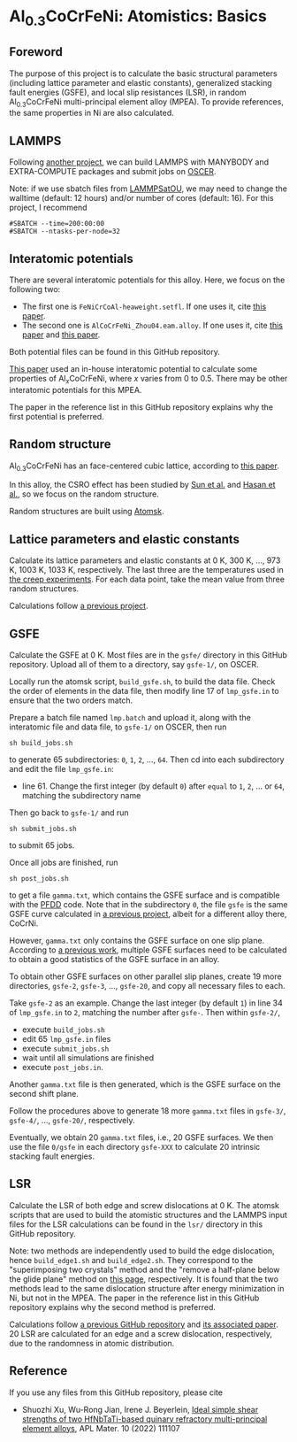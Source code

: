 # Al<sub>0.3</sub>CoCrFeNi: Atomistics: Basics

## Foreword

The purpose of this project is to calculate the basic structural parameters (including lattice parameter and elastic constants), generalized stacking fault energies (GSFE), and local slip resistances (LSR), in random Al<sub>0.3</sub>CoCrFeNi multi-principal element alloy (MPEA). To provide references, the same properties in Ni are also calculated.

## LAMMPS

Following [another project](https://github.com/shuozhixu/Modelling_2024), we can build LAMMPS with MANYBODY and EXTRA-COMPUTE packages and submit jobs on [OSCER](http://www.ou.edu/oscer.html).

Note: if we use sbatch files from [LAMMPSatOU](https://github.com/ANSHURAJ11/LAMMPSatOU), we may need to change the walltime (default: 12 hours) and/or number of cores (default: 16). For this project, I recommend

	#SBATCH --time=200:00:00
	#SBATCH --ntasks-per-node=32

## Interatomic potentials

There are several interatomic potentials for this alloy. Here, we focus on the following two:

- The first one is `FeNiCrCoAl-heaweight.setfl`. If one uses it, cite [this paper](https://doi.org/10.1557/jmr.2020.294).
- The second one is `AlCoCrFeNi_Zhou04.eam.alloy`. If one uses it, cite [this paper](http://dx.doi.org/10.1016/S1359-6454(01)00287-7) and [this paper](http://dx.doi.org/10.1103/PhysRevB.77.214108).

Both potential files can be found in this GitHub repository.

[This paper](https://doi.org/10.1016/j.msea.2021.141253) used an in-house interatomic potential to calculate some properties of Al<sub>_x_</sub>CoCrFeNi, where _x_ varies from 0 to 0.5. There may be other interatomic potentials for this MPEA.

The paper in the reference list in this GitHub repository explains why the first potential is preferred.

## Random structure

Al<sub>0.3</sub>CoCrFeNi has an face-centered cubic lattice, according to [this paper](https://doi.org/10.1016/j.actamat.2022.118600). 

In this alloy, the CSRO effect has been studied by [Sun et al.](https://doi.org/10.1016/j.matdes.2022.111214) and [Hasan et al.](https://doi.org/10.1016/j.commatsci.2024.112980), so we focus on the random structure.

Random structures are built using [Atomsk](https://atomsk.univ-lille.fr).

## Lattice parameters and elastic constants

Calculate its lattice parameters and elastic constants at 0 K, 300 K, ..., 973 K, 1003 K, 1033 K, respectively. The last three are the temperatures used in [the creep experiments](https://doi.org/10.1016/j.actamat.2022.118600). For each data point, take the mean value from three random structures.

Calculations follow [a previous project](https://github.com/shuozhixu/Modelling_2024).

## GSFE

Calculate the GSFE at 0 K. Most files are in the `gsfe/` directory in this GitHub repository. Upload all of them to a directory, say `gsfe-1/`, on OSCER.

Locally run the atomsk script, `build_gsfe.sh`, to build the data file. Check the order of elements in the data file, then modify line 17 of `lmp_gsfe.in` to ensure that the two orders match.

Prepare a batch file named `lmp.batch` and upload it, along with the interatomic file and data file, to `gsfe-1/` on OSCER, then run

	sh build_jobs.sh
	
to generate 65 subdirectories: `0`, `1`, `2`, ..., `64`. Then cd into each subdirectory and edit the file `lmp_gsfe.in`:

- line 61. Change the first integer (by default `0`) after `equal` to `1`, `2`, ... or `64`, matching the subdirectory name

Then go back to `gsfe-1/` and run

	sh submit_jobs.sh
	
to submit 65 jobs.

Once all jobs are finished, run

	sh post_jobs.sh

to get a file `gamma.txt`, which contains the GSFE surface and is compatible with the [PFDD](https://github.com/shuozhixu/PFDD) code. Note that in the subdirectory `0`, the file `gsfe` is the same GSFE curve calculated in [a previous project](https://github.com/shuozhixu/Modelling_2024), albeit for a different alloy there, CoCrNi.

However, `gamma.txt` only contains the GSFE surface on one slip plane. According to [a previous work](http://dx.doi.org/10.1016/j.cma.2021.114426), multiple GSFE surfaces need to be calculated to obtain a good statistics of the GSFE surface in an alloy.

To obtain other GSFE surfaces on other parallel slip planes, create 19 more directories, `gsfe-2`, `gsfe-3`, ..., `gsfe-20`, and copy all necessary files to each.

Take `gsfe-2` as an example. Change the last integer (by default `1`) in line 34 of `lmp_gsfe.in` to `2`, matching the number after `gsfe-`. Then within `gsfe-2/`,

- execute `build_jobs.sh`
- edit 65 `lmp_gsfe.in` files
- execute `submit_jobs.sh`
- wait until all simulations are finished
- execute `post_jobs.in`.

Another `gamma.txt` file is then generated, which is the GSFE surface on the second shift plane.

Follow the procedures above to generate 18 more `gamma.txt` files in `gsfe-3/`, `gsfe-4/`, ..., `gsfe-20/`, respectively.

Eventually, we obtain 20 `gamma.txt` files, i.e., 20 GSFE surfaces. We then use the file `0/gsfe` in each directory `gsfe-XXX` to calculate 20 intrinsic stacking fault energies.

## LSR

Calculate the LSR of both edge and screw dislocations at 0 K. The atomsk scripts that are used to build the atomistic structures and the LAMMPS input files for the LSR calculations can be found in the `lsr/` directory in this GitHub repository.

Note: two methods are independently used to build the edge dislocation, hence `build_edge1.sh` and `build_edge2.sh`. They correspond to the "superimposing two crystals" method and the "remove a half-plane below the glide plane" method on [this page](https://atomsk.univ-lille.fr/tutorial_Al_edge.php), respectively. It is found that the two methods lead to the same dislocation structure after energy minimization in Ni, but not in the MPEA. The paper in the reference list in this GitHub repository explains why the second method is preferred.

Calculations follow [a previous GitHub repository](https://github.com/shuozhixu/FLAM2020-LSR) and [its associated paper](http://dx.doi.org/10.1016/j.ijplas.2021.103157). 20 LSR are calculated for an edge and a screw dislocation, respectively, due to the randomness in atomic distribution.

## Reference

If you use any files from this GitHub repository, please cite

- Shuozhi Xu, Wu-Rong Jian, Irene J. Beyerlein, [Ideal simple shear strengths of two HfNbTaTi-based quinary refractory multi-principal element alloys](http://dx.doi.org/10.1063/5.0116898), APL Mater. 10 (2022) 111107